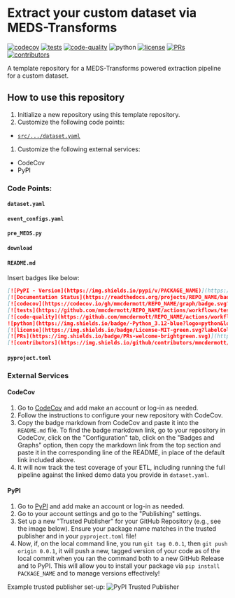 # Extract your custom dataset via MEDS-Transforms

[![codecov](https://codecov.io/gh/mmcdermott/ETL_MEDS_Template/graph/badge.svg?token=RW6JXHNT0W)](https://codecov.io/gh/mmcdermott/ETL_MEDS_Template)
[![tests](https://github.com/mmcdermott/ETL_MEDS_Template/actions/workflows/tests.yaml/badge.svg)](https://github.com/mmcdermott/ETL_MEDS_Template/actions/workflows/tests.yml)
[![code-quality](https://github.com/mmcdermott/ETL_MEDS_Template/actions/workflows/code-quality-main.yaml/badge.svg)](https://github.com/mmcdermott/ETL_MEDS_Template/actions/workflows/code-quality-main.yaml)
![python](https://img.shields.io/badge/-Python_3.12-blue?logo=python&logoColor=white)
[![license](https://img.shields.io/badge/License-MIT-green.svg?labelColor=gray)](https://github.com/mmcdermott/ETL_MEDS_Template#license)
[![PRs](https://img.shields.io/badge/PRs-welcome-brightgreen.svg)](https://github.com/mmcdermott/ETL_MEDS_Template/pulls)
[![contributors](https://img.shields.io/github/contributors/mmcdermott/ETL_MEDS_Template.svg)](https://github.com/mmcdermott/ETL_MEDS_Template/graphs/contributors)

A template repository for a MEDS-Transforms powered extraction pipeline for a custom dataset.

## How to use this repository

1. Initialize a new repository using this template repository.
2. Customize the following code points:

- [`src/.../dataset.yaml`](todo)

1. Customize the following external services:

- CodeCov
- PyPI

### Code Points:

#### `dataset.yaml`

#### `event_configs.yaml`

#### `pre_MEDS.py`

#### `download`

#### `README.md`

Insert badges like below:

```markdown
[![PyPI - Version](https://img.shields.io/pypi/v/PACKAGE_NAME)](https://pypi.org/project/PACKAGE_NAME/)
[![Documentation Status](https://readthedocs.org/projects/REPO_NAME/badge/?version=latest)](https://REPO_NAME.readthedocs.io/en/stable/?badge=stable)
[![codecov](https://codecov.io/gh/mmcdermott/REPO_NAME/graph/badge.svg?token=REPO_TOKEN)](https://codecov.io/gh/mmcdermott/REPO_NAME)
[![tests](https://github.com/mmcdermott/REPO_NAME/actions/workflows/tests.yaml/badge.svg)](https://github.com/mmcdermott/REPO_NAME/actions/workflows/tests.yml)
[![code-quality](https://github.com/mmcdermott/REPO_NAME/actions/workflows/code-quality-main.yaml/badge.svg)](https://github.com/mmcdermott/REPO_NAME/actions/workflows/code-quality-main.yaml)
![python](https://img.shields.io/badge/-Python_3.12-blue?logo=python&logoColor=white)
[![license](https://img.shields.io/badge/License-MIT-green.svg?labelColor=gray)](https://github.com/mmcdermott/REPO_NAME#license)
[![PRs](https://img.shields.io/badge/PRs-welcome-brightgreen.svg)](https://github.com/mmcdermott/REPO_NAME/pulls)
[![contributors](https://img.shields.io/github/contributors/mmcdermott/REPO_NAME.svg)](https://github.com/mmcdermott/REPO_NAME/graphs/contributors)
```

#### `pyproject.toml`

### External Services

#### CodeCov

1. Go to [CodeCov](https://codecov.io/) and add make an account or log-in as needed.
2. Follow the instructions to configure your new repository with CodeCov.
3. Copy the badge markdown from CodeCov and paste it into the `README.md` file. To find the badge markdown
    link, go to your repository in CodeCov, click on the "Configuration" tab, click on the "Badges and
    Graphs" option, then copy the markdown link from the top section and paste it in the corresponding line
    of the README, in place of the default link included above.
4. It will now track the test coverage of your ETL, including running the full pipeline against the linked
    demo data you provide in `dataset.yaml`.

#### PyPI

1. Go to [PyPI](https://pypi.org/) and add make an account or log-in as needed.
2. Go to your account settings and go to the "Publishing" settings.
3. Set up a new "Trusted Publisher" for your GitHub Repository (e.g., see the image below). Ensure your
    package name matches in the trusted publisher and in your `pyproject.toml` file!
4. Now, if, on the local command line, you run `git tag 0.0.1`, then `git push origin 0.0.1`, it will push a
    new, tagged version of your code as of the local commit when you ran the command both to a new GitHub
    Release and to PyPI. This will allow you to install your package via `pip install PACKAGE_NAME` and to manage
    versions effectively!

Example trusted publisher set-up:
![PyPI Trusted Publisher](<>)
